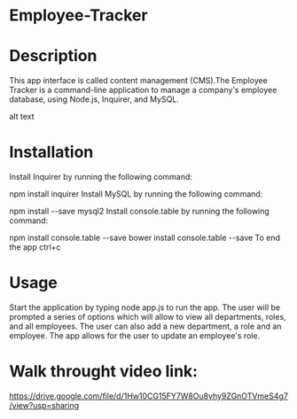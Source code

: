 # Employee-Tracker

# Description
This app interface is called content management (CMS).The Employee Tracker is a command-line application to manage a company's employee database, using Node.js, Inquirer, and MySQL.

alt text

# Installation
Install Inquirer by running the following command:

npm install inquirer
Install MySQL by running the following command:

npm install --save mysql2
Install console.table by running the following command:

npm install console.table --save
bower install console.table --save
To end the app ctrl+c

# Usage
Start the application by typing node app.js to run the app. The user will be prompted a series of options which will allow to view all departments, roles, and all employees. The user can also add a new department, a role and an employee. The app allows for the user to update an employee's role.

# Walk throught video link: 
https://drive.google.com/file/d/1Hw10CG15FY7W8Ou8yhy9ZGnOTVmeS4g7/view?usp=sharing
